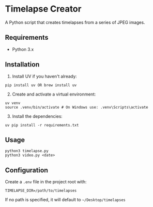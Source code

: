 # Timelapse Creator

A Python script that creates timelapses from a series of JPEG images.

## Requirements
- Python 3.x


## Installation

1. Install UV if you haven't already:

```
pip install uv OR brew install uv
```

2. Create and activate a virtual environment:

```
uv venv
source .venv/bin/activate # On Windows use: .venv\Scripts\activate

```

3. Install the dependencies:

```
uv pip install -r requirements.txt
```

## Usage

```
python3 timelapse.py
python3 video.py <date>
```

## Configuration

Create a `.env` file in the project root with:

```
TIMELAPSE_DIR=/path/to/timelapses
```

If no path is specified, it will default to `~/Desktop/timelapses`
